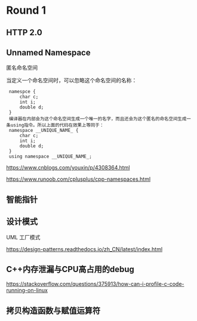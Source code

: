 # Round 1

## HTTP 2.0

## Unnamed Namespace

匿名命名空间

当定义一个命名空间时，可以忽略这个命名空间的名称：

     namespce {
         char c;
         int i;
         double d;
     }
     编译器在内部会为这个命名空间生成一个唯一的名字，而且还会为这个匿名的命名空间生成一条using指令。所以上面的代码在效果上等同于：
     namespace __UNIQUE_NAME_ {
         char c;
         int i;
         double d;
     }
     using namespace __UNIQUE_NAME_;


https://www.cnblogs.com/youxin/p/4308364.html

https://www.runoob.com/cplusplus/cpp-namespaces.html

## 智能指针

## 设计模式

UML 工厂模式

https://design-patterns.readthedocs.io/zh_CN/latest/index.html

## C++内存泄漏与CPU高占用的debug

https://stackoverflow.com/questions/375913/how-can-i-profile-c-code-running-on-linux

## 拷贝构造函数与赋值运算符
